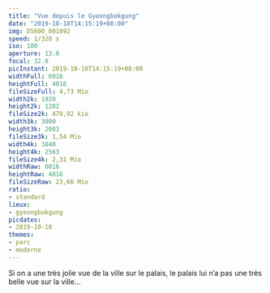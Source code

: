 ```yaml
---
title: "Vue depuis le Gyeongbokgung"
date: "2019-10-18T14:15:19+08:00"
img: D5600_001892
speed: 1/320 s
iso: 100
aperture: 13.0
focal: 32.0
picInstant: 2019-10-18T14:15:19+08:00
widthFull: 6016
heightFull: 4016
fileSizeFull: 4,73 Mio
width2k: 1920
height2k: 1282
fileSize2k: 470,92 kio
width3k: 3000
height3k: 2003
fileSize3k: 1,54 Mio
width4k: 3840
height4k: 2563
fileSize4k: 2,31 Mio
widthRaw: 6016
heightRaw: 4016
fileSizeRaw: 23,66 Mio
ratio:
- standard
lieux:
- gyeongbokgung
picdates:
- 2019-10-18
themes:
- parc
- moderne
---
```


Si on a une très jolie vue de la ville sur le palais, le palais lui n’a pas une très belle vue sur la ville…